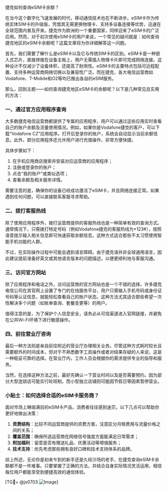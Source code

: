 捷克如何查询eSIM卡余额？

在当今这个数字化飞速发展的时代，移动通信技术也在不断进步。eSIM卡作为传统实体SIM卡的升级版，凭借其无需更换物理卡、支持多设备连接等优势，迅速在全球范围内普及开来。捷克作为欧洲的一个重要国家，同样迎来了eSIM卡的广泛应用。然而，对于初次使用eSIM卡的用户来说，一个常见的疑问就是：如何查询捷克地区的eSIM卡余额呢？这篇文章将为你详细解答这一问题。

首先，我们需要了解什么是eSIM卡以及它与传统SIM卡的区别。eSIM卡是一种嵌入式芯片，直接焊接在设备主板上，用户无需插入物理卡片即可完成网络连接。这种设计不仅减少了设备体积，还提高了耐用性。eSIM卡的主要特点包括可远程配置、支持多种运营商网络切换以及兼容性广泛。而在捷克，各大电信运营商如Vodafone、T-Mobile和O2等均已推出各自的eSIM服务。

那么，回到主题——如何查询捷克地区eSIM卡的余额呢？以下是几种常见且实用的方法：

### 一、通过官方应用程序查询

大多数捷克电信运营商都提供了专属的应用程序，用户可以通过这些应用实时查看自己的账户余额及流量使用情况。例如，如果你是Vodafone捷克的客户，可以下载“Vodafone CZ”应用程序。打开后登录你的账户，系统会自动显示当前余额信息。此外，部分应用程序还允许用户进行充值操作，非常方便快捷。

具体步骤如下：
1. 在手机应用商店搜索并安装对应运营商的应用程序；
2. 注册或登录你的账户；
3. 点击“我的账户”或类似选项；
4. 查看余额及相关服务详情。

需要注意的是，确保你的设备已经成功激活了eSIM卡，并且网络连接正常。如果遇到任何问题，可以直接联系客服寻求帮助。

### 二、拨打客服热线

除了使用应用程序外，拨打运营商提供的客服热线也是一种简单有效的查询方式。通常情况下，只需拨打特定号码（例如Vodafone捷克的客服热线为*123#），按照语音提示输入相关信息即可快速获取余额信息。这种方式适合那些不太习惯使用智能手机功能的人群。

不过，在实际操作过程中可能会遇到语言障碍。由于捷克语并非全球通用语言，因此建议提前准备好英文或其他语言版本的问题描述，以便更顺利地与客服沟通。

### 三、访问官方网站

除了应用程序和电话之外，访问运营商的官方网站也是一个不错的选择。许多捷克电信公司在其官网上设置了专门的在线服务平台，用户只需输入手机号码或身份证号码等认证信息，就能轻松查看自己的账户状态。这种方法尤其适合那些希望一次性解决多个问题（如账单查询、套餐变更等）的用户。

值得注意的是，为了保护个人信息安全，请务必从可信渠道进入官网链接，并避免在公共Wi-Fi环境下进行敏感操作。

### 四、前往营业厅咨询

最后一种方法则是亲自前往附近的营业厅办理相关业务。尽管这种方式耗时较长且需要额外的时间成本，但对于不熟悉数字工具操作或者对结果存疑的人来说，这是一种稳妥可靠的选择。在营业厅内，工作人员会根据你的需求提供专业的指导和服务。

当然，在选择这种方法之前，最好先确认一下营业时间以及是否需要预约。因为部分大型连锁店可能实行轮班制，而小型独立店铺则可能因节假日等因素暂停营业。

### 小贴士：如何选择合适的eSIM卡服务商？

面对市场上琳琅满目的eSIM卡产品，消费者往往感到迷茫。以下几点可以帮助你更好地做出决策：

1. **资费结构**：比较不同运营商提供的资费方案，注意区分月租费用与流量价格之间的关系；
2. **覆盖范围**：确保所选运营商在网络信号强度方面能满足日常需求；
3. **附加福利**：留意是否有赠送礼品、优惠活动等增值服务；
4. **技术支持**：优先考虑那些拥有良好口碑和技术支持体系的品牌。

综上所述，无论你是初来乍到的新手还是久经沙场的老手，在捷克查询eSIM卡余额都不是一件难事。只要掌握了正确的方法，并结合自身实际情况灵活运用，相信每位用户都能享受到便捷高效的通信体验。

[TG💪+ @jx0703 ![Image](https://github.com/user-attachments/assets/dbca1d08-cadb-493c-b0ec-ad6f7a83f270)]